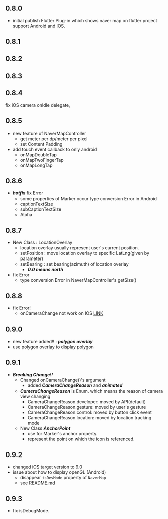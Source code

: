 ## 0.8.0
- initial publish
Flutter Plug-in which shows naver map on flutter project support Android and iOS.


## 0.8.1

## 0.8.2

## 0.8.3

## 0.8.4
fix iOS camera onIdle delegate,

## 0.8.5
- new feature of NaverMapController
    - get meter per dp/meter per pixel
    - set Content Padding 
- add touch event callback to only android
    - onMapDoubleTap 
    - onMapTwoFingerTap
    - onMapLongTap

## 0.8.6
- ___hotfix___ fix Error 
    - some properties of Marker occur type conversion Error in Android 
    - captionTextSize
    - subCaptionTextSize
    - Alpha

## 0.8.7
- New Class : LocationOverlay
    - location overlay usually represent user's current position. 
    - setPosition : move location overlay to specific LatLng(given by parameter)
    - setBearing : set bearing(azimuth) of location overlay
        - ***0.0 means north***
- fix Error
    - type conversion Error in NaverMapController's getSize()
    
## 0.8.8
- fix Error!
    - onCameraChange not work on IOS [LINK](https://github.com/LBSTECH/naver_map_plugin/issues/8)
    
    
## 0.9.0
- new feature added!! : ___polygon overlay___
- use polygon overlay to display polygon

## 0.9.1
- ___Breaking Change!!___
    - Changed onCameraChange()'s argument
        - added ***CameraChangeReason*** and ***animated***
    - ***CameraChangeReason*** is Enum. which means the reason of camera view changing
        - CameraChangeReason.developer: moved by API(default)
        - CameraChangeReason.gesture: moved by user's gesture
        - CameraChangeReason.control: moved by button click event
        - CameraChangeReason.location: moved by location tracking mode
    - New Class ***AnchorPoint***
        - use for Marker's anchor property.
        - represent the point on which the icon is referenced.
        
## 0.9.2
- changed iOS target version to 9.0
- issue about how to display openGL (Android)
    - disappear ```isDevMode``` property of ```NaverMap``` 
    - see [README.md](https://github.com/LBSTECH/naver_map_plugin/blob/master/README.md)
    
## 0.9.3
- fix isDebugMode.
